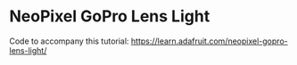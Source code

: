 # NeoPixel GoPro Lens Light

Code to accompany this tutorial:
https://learn.adafruit.com/neopixel-gopro-lens-light/